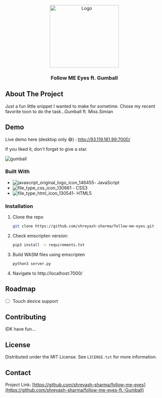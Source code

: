 <br />
<div align="center">
  <a href="https://github.com/shreyash-sharma/pong-cpp-wasm">
    <img src="https://user-images.githubusercontent.com/14334982/196586092-a56ccadb-93b3-4714-ad8b-ffdf6e32f4c9.png" alt="Logo" width="220" height="200">
  </a>

<h3 align="center">Follow ME Eyes ft. Gumball</h3>

</div>

<!-- ABOUT THE PROJECT -->
## About The Project
Just a fun little snippet I wanted to make for sometime. Chose my recent favorite toon to do the task...Gumball ft. Miss.Simian 

<!-- Demo -->
## Demo
Live demo here (desktop only 😅) : http://93.119.181.99:7000/

If you liked it, don't forget to give a star.

![gumball](https://user-images.githubusercontent.com/14334982/196586477-05da7d23-c25a-41ac-87ac-d7046884c61d.gif)


### Built With

* ![javascript_original_logo_icon_146455](https://user-images.githubusercontent.com/14334982/194761637-93f71a8f-4821-40fa-bcd8-f23bfb725930.png)- JavaScript
* ![file_type_css_icon_130661](https://user-images.githubusercontent.com/14334982/194761701-e4fa2f01-a337-402c-a09d-4bdbccc9e569.png) - CSS3
* ![file_type_html_icon_130541](https://user-images.githubusercontent.com/14334982/194761766-54ebb7da-e9e1-4e2e-ab30-1dcb51827eca.png)- HTML5



<!-- GETTING STARTED -->

### Installation

1. Clone the repo
   ```sh
   git clone https://github.com/shreyash-sharma/follow-me-eyes.git
   ```
3. Check emscripten version:
   ```sh
   pip3 install -r requirements.txt
   ```
4. Build WASM files using emscripten
   ```sh
   python3 server.py
   ```
5. Navigate to http://localhost:7000/

## Roadmap

- [ ] Touch device support

<!-- CONTRIBUTING -->
## Contributing

IDK have fun...

<!-- LICENSE -->
## License

Distributed under the MIT License. See `LICENSE.txt` for more information.


<!-- CONTACT -->
## Contact


Project Link: [https://github.com/shreyash-sharma/follow-me-eyes](https://github.com/shreyash-sharma/follow-me-eyes-ft.-Gumball)

